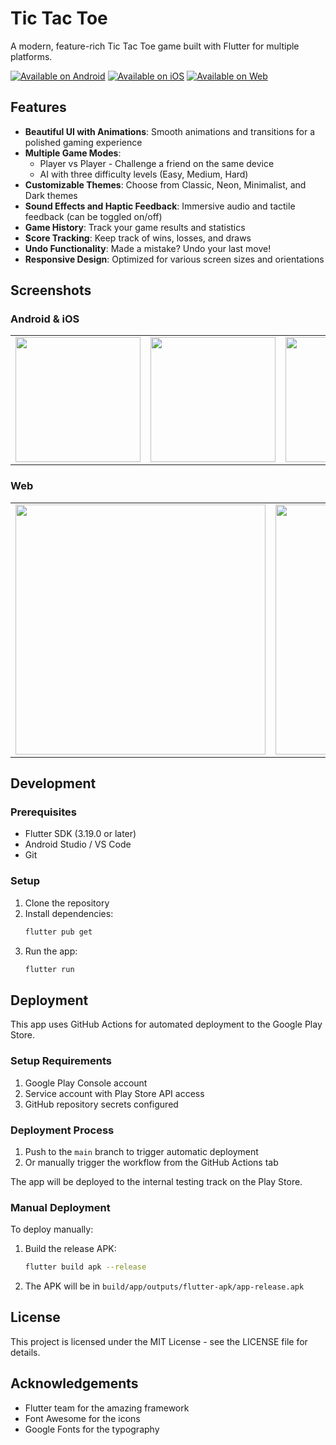 # Tic Tac Toe

A modern, feature-rich Tic Tac Toe game built with Flutter for multiple platforms.

[![Available on Android](https://img.shields.io/badge/Available%20on-Android-brightgreen.svg)](https://github.com/yourusername/tictactoe)
[![Available on iOS](https://img.shields.io/badge/Available%20on-iOS-blue.svg)](https://github.com/yourusername/tictactoe)
[![Available on Web](https://img.shields.io/badge/Available%20on-Web-orange.svg)](https://github.com/yourusername/tictactoe)

## Features

- **Beautiful UI with Animations**: Smooth animations and transitions for a polished gaming experience
- **Multiple Game Modes**: 
  - Player vs Player - Challenge a friend on the same device
  - AI with three difficulty levels (Easy, Medium, Hard)
- **Customizable Themes**: Choose from Classic, Neon, Minimalist, and Dark themes
- **Sound Effects and Haptic Feedback**: Immersive audio and tactile feedback (can be toggled on/off)
- **Game History**: Track your game results and statistics
- **Score Tracking**: Keep track of wins, losses, and draws
- **Undo Functionality**: Made a mistake? Undo your last move!
- **Responsive Design**: Optimized for various screen sizes and orientations

## Screenshots

### Android & iOS

<table>
  <tr>
    <td><img src="https://github.com/user-attachments/assets/6f8a3c11-f368-45be-9abc-c0aad9bca441"  width="200"/></td>
    <td><img src="https://github.com/user-attachments/assets/72bd28bc-a4cc-4cdf-a722-c9ff1646e1f7"  width="200"/></td>
    <td><img src="https://github.com/user-attachments/assets/3756e55a-dfc5-4c34-98cd-462054c7f702"  width="200"/></td>
    <td><img src="https://github.com/user-attachments/assets/ace7aaf4-beba-4ade-b6c0-4b3b556949bd"  width="200"/></td>
<td><img src="https://github.com/user-attachments/assets/d4aa6609-c5a2-499c-95c8-071132756d09"  width="200"/></td>
  </tr>
</table>

### Web

<table>
  <tr>
    <td><img src="https://github.com/user-attachments/assets/23a33359-dec9-440f-96e3-5d3bd99c3dd8" width="400"/></td>
    <td><img src="https://github.com/user-attachments/assets/adcfe661-e356-47ef-9bf0-48fe2c110825" width="400"/></td>
    <td><img src="https://github.com/user-attachments/assets/e8b8f5c7-a8b4-443e-ab53-df463619bf0d" width="400"/></td>
  </tr>
</table>

## Development

### Prerequisites

- Flutter SDK (3.19.0 or later)
- Android Studio / VS Code
- Git

### Setup

1. Clone the repository
2. Install dependencies:
   ```bash
   flutter pub get
   ```
3. Run the app:
   ```bash
   flutter run
   ```

## Deployment

This app uses GitHub Actions for automated deployment to the Google Play Store.

### Setup Requirements

1. Google Play Console account
2. Service account with Play Store API access
3. GitHub repository secrets configured

### Deployment Process

1. Push to the `main` branch to trigger automatic deployment
2. Or manually trigger the workflow from the GitHub Actions tab

The app will be deployed to the internal testing track on the Play Store.

### Manual Deployment

To deploy manually:

1. Build the release APK:
   ```bash
   flutter build apk --release
   ```
2. The APK will be in `build/app/outputs/flutter-apk/app-release.apk`

## License

This project is licensed under the MIT License - see the LICENSE file for details.

## Acknowledgements

- Flutter team for the amazing framework
- Font Awesome for the icons
- Google Fonts for the typography
